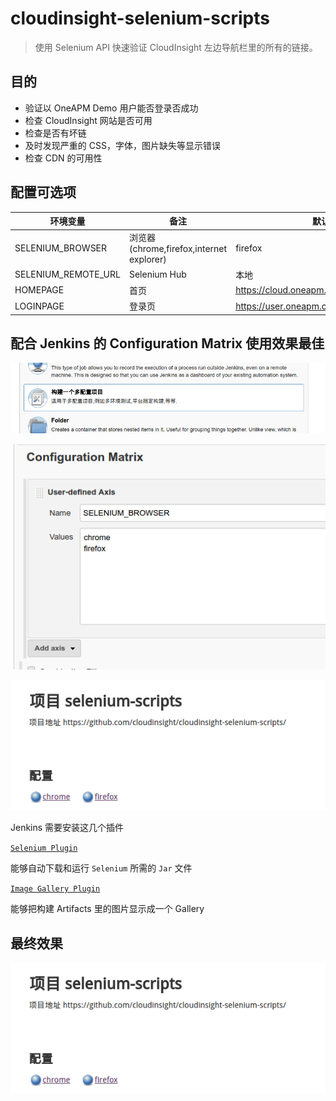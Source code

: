 # cloudinsight-selenium-scripts

> 使用 Selenium API 快速验证 CloudInsight 左边导航栏里的所有的链接。

## 目的

- 验证以 OneAPM Demo 用户能否登录否成功
- 检查 CloudInsight 网站是否可用
- 检查是否有坏链
- 及时发现严重的 CSS，字体，图片缺失等显示错误
- 检查 CDN 的可用性

## 配置可选项

|      环境变量              |       备注       | 默认值                                  |
|---------------------------|------------------|----------------------------------------|
|   SELENIUM_BROWSER        |   浏览器(chrome,firefox,internet explorer) | firefox       |
|   SELENIUM_REMOTE_URL     |   Selenium Hub   | 本地                                    |
|   HOMEPAGE                |   首页            | https://cloud.oneapm.com/              |
|   LOGINPAGE               |   登录页          | https://user.oneapm.com/account/demo.do|

## 配合 Jenkins 的 Configuration Matrix 使用效果最佳

![Create](./create.png)

![Jenkins](./configuration.png)

![Result](./result.png)

Jenkins 需要安装这几个插件

[`Selenium Plugin`](http://wiki.jenkins-ci.org/display/JENKINS/Selenium+Plugin)

能够自动下载和运行 `Selenium` 所需的 `Jar` 文件

[`Image Gallery Plugin`](https://wiki.jenkins-ci.org/display/JENKINS/Image+Gallery+Plugin)

能够把构建 Artifacts 里的图片显示成一个 Gallery

## 最终效果

![Result](./result.png)
